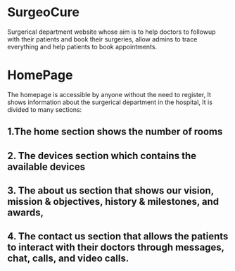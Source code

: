 # SurgeoCure
Surgerical department website whose aim is to help doctors to followup with their patients and book their surgeries, allow admins to trace everything and help patients to book appointments.
# HomePage
The homepage is accessible by anyone without the need to register, It shows information about the surgerical department in the hospital, It is divided to many sections:
## 1.The home section shows the number of rooms 
## 2. The devices section which contains the available devices
## 3. The about us section that shows our vision, mission & objectives, history & milestones, and awards, 
## 4. The contact us section that allows the patients to interact with their doctors through messages, chat, calls, and video calls.
